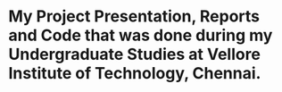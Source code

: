 # My Project Presentation, Reports and Code that was done during my Undergraduate Studies at Vellore Institute of Technology, Chennai.
